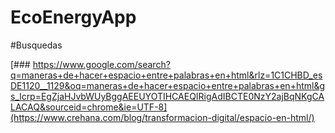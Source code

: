 # EcoEnergyApp


#Busquedas

[### https://www.google.com/search?q=maneras+de+hacer+espacio+entre+palabras+en+html&rlz=1C1CHBD_esDE1120__1129&oq=maneras+de+hacer+espacio+entre+palabras+en+html&gs_lcrp=EgZjaHJvbWUyBggAEEUYOTIHCAEQIRigAdIBCTE0NzY2ajBqNKgCALACAQ&sourceid=chrome&ie=UTF-8](https://www.crehana.com/blog/transformacion-digital/espacio-en-html/)
